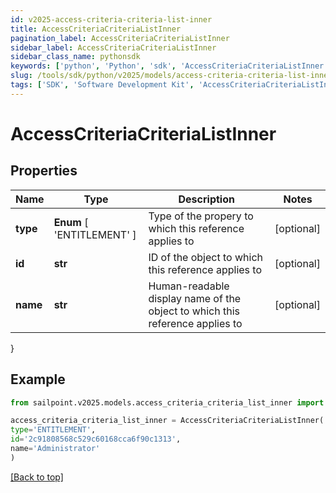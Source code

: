 ```yaml
---
id: v2025-access-criteria-criteria-list-inner
title: AccessCriteriaCriteriaListInner
pagination_label: AccessCriteriaCriteriaListInner
sidebar_label: AccessCriteriaCriteriaListInner
sidebar_class_name: pythonsdk
keywords: ['python', 'Python', 'sdk', 'AccessCriteriaCriteriaListInner', 'V2025AccessCriteriaCriteriaListInner'] 
slug: /tools/sdk/python/v2025/models/access-criteria-criteria-list-inner
tags: ['SDK', 'Software Development Kit', 'AccessCriteriaCriteriaListInner', 'V2025AccessCriteriaCriteriaListInner']
---
```


# AccessCriteriaCriteriaListInner


## Properties

Name | Type | Description | Notes
------------ | ------------- | ------------- | -------------
**type** |  **Enum** [  'ENTITLEMENT' ] | Type of the propery to which this reference applies to | [optional] 
**id** | **str** | ID of the object to which this reference applies to | [optional] 
**name** | **str** | Human-readable display name of the object to which this reference applies to | [optional] 
}

## Example

```python
from sailpoint.v2025.models.access_criteria_criteria_list_inner import AccessCriteriaCriteriaListInner

access_criteria_criteria_list_inner = AccessCriteriaCriteriaListInner(
type='ENTITLEMENT',
id='2c91808568c529c60168cca6f90c1313',
name='Administrator'
)

```
[[Back to top]](#) 

